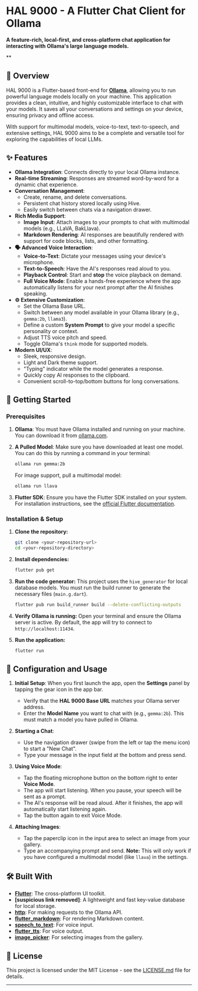 # HAL 9000 - A Flutter Chat Client for Ollama

**A feature-rich, local-first, and cross-platform chat application for interacting with Ollama's large language models.**

**

## 📖 Overview

HAL 9000 is a Flutter-based front-end for **[Ollama](https://ollama.com/)**, allowing you to run powerful language models locally on your machine. This application provides a clean, intuitive, and highly customizable interface to chat with your models. It saves all your conversations and settings on your device, ensuring privacy and offline access.

With support for multimodal models, voice-to-text, text-to-speech, and extensive settings, HAL 9000 aims to be a complete and versatile tool for exploring the capabilities of local LLMs.

## ✨ Features

  - **Ollama Integration**: Connects directly to your local Ollama instance.
  - **Real-time Streaming**: Responses are streamed word-by-word for a dynamic chat experience.
  - **Conversation Management**:
      - Create, rename, and delete conversations.
      - Persistent chat history stored locally using Hive.
      - Easily switch between chats via a navigation drawer.
  - **Rich Media Support**:
      - **Image Input**: Attach images to your prompts to chat with multimodal models (e.g., LLaVA, BakLlava).
      - **Markdown Rendering**: AI responses are beautifully rendered with support for code blocks, lists, and other formatting.
  - **🗣️ Advanced Voice Interaction**:
      - **Voice-to-Text**: Dictate your messages using your device's microphone.
      - **Text-to-Speech**: Have the AI's responses read aloud to you.
      - **Playback Control**: Start and **stop** the voice playback on demand.
      - **Full Voice Mode**: Enable a hands-free experience where the app automatically listens for your next prompt after the AI finishes speaking.
  - **⚙️ Extensive Customization**:
      - Set the Ollama Base URL.
      - Switch between any model available in your Ollama library (e.g., `gemma:2b`, `llama3`).
      - Define a custom **System Prompt** to give your model a specific personality or context.
      - Adjust TTS voice pitch and speed.
      - Toggle Ollama's `think` mode for supported models.
  - **Modern UI/UX**:
      - Sleek, responsive design.
      - Light and Dark theme support.
      - "Typing" indicator while the model generates a response.
      - Quickly copy AI responses to the clipboard.
      - Convenient scroll-to-top/bottom buttons for long conversations.

## 🚀 Getting Started

### Prerequisites

1.  **Ollama**: You must have Ollama installed and running on your machine. You can download it from [ollama.com](https://ollama.com/).

2.  **A Pulled Model**: Make sure you have downloaded at least one model. You can do this by running a command in your terminal:

    ```bash
    ollama run gemma:2b 
    ```

    For image support, pull a multimodal model:

    ```bash
    ollama run llava
    ```

3.  **Flutter SDK**: Ensure you have the Flutter SDK installed on your system. For installation instructions, see the [official Flutter documentation](https://flutter.dev/docs/get-started/install).

### Installation & Setup

1.  **Clone the repository:**

    ```bash
    git clone <your-repository-url>
    cd <your-repository-directory>
    ```

2.  **Install dependencies:**

    ```bash
    flutter pub get
    ```

3.  **Run the code generator:**
    This project uses the `hive_generator` for local database models. You must run the build runner to generate the necessary files (`main.g.dart`).

    ```bash
    flutter pub run build_runner build --delete-conflicting-outputs
    ```

4.  **Verify Ollama is running:**
    Open your terminal and ensure the Ollama server is active. By default, the app will try to connect to `http://localhost:11434`.

5.  **Run the application:**

    ```bash
    flutter run
    ```

## 🔧 Configuration and Usage

1.  **Initial Setup**: When you first launch the app, open the **Settings** panel by tapping the gear icon in the app bar.

      * Verify that the **HAL 9000 Base URL** matches your Ollama server address.
      * Enter the **Model Name** you want to chat with (e.g., `gemma:2b`). This must match a model you have pulled in Ollama.

2.  **Starting a Chat**:

      * Use the navigation drawer (swipe from the left or tap the menu icon) to start a "New Chat".
      * Type your message in the input field at the bottom and press send.

3.  **Using Voice Mode**:

      * Tap the floating microphone button on the bottom right to enter **Voice Mode**.
      * The app will start listening. When you pause, your speech will be sent as a prompt.
      * The AI's response will be read aloud. After it finishes, the app will automatically start listening again.
      * Tap the button again to exit Voice Mode.

4.  **Attaching Images**:

      * Tap the paperclip icon in the input area to select an image from your gallery.
      * Type an accompanying prompt and send. **Note:** This will only work if you have configured a multimodal model (like `llava`) in the settings.

## 🛠️ Built With

  - **[Flutter](https://flutter.dev/)**: The cross-platform UI toolkit.
  - **[suspicious link removed]**: A lightweight and fast key-value database for local storage.
  - **[http](https://pub.dev/packages/http)**: For making requests to the Ollama API.
  - **[flutter\_markdown](https://www.google.com/search?q=https://pub.dev/packages/flutter_markdown)**: For rendering Markdown content.
  - **[speech\_to\_text](https://pub.dev/packages/speech_to_text)**: For voice input.
  - **[flutter\_tts](https://pub.dev/packages/flutter_tts)**: For voice output.
  - **[image\_picker](https://pub.dev/packages/image_picker)**: For selecting images from the gallery.

## 📜 License

This project is licensed under the MIT License - see the [LICENSE.md](LICENSE.md) file for details.

-----